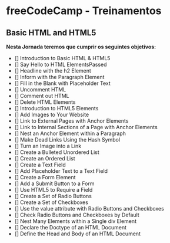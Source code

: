 # freeCodeCamp - Treinamentos
## Basic HTML and HTML5

**Nesta Jornada teremos que cumprir os seguintes objetivos:**

- [] Introduction to Basic HTML & HTML5
- [] Say Hello to HTML ElementsPassed
- [] Headline with the h2 Element
- [] Inform with the Paragraph Element
- [] Fill in the Blank with Placeholder Text
- [] Uncomment HTML
- [] Comment out HTML
- [] Delete HTML Elements
- [] Introduction to HTML5 Elements
- [] Add Images to Your Website
- [] Link to External Pages with Anchor Elements
- [] Link to Internal Sections of a Page with Anchor Elements
- [] Nest an Anchor Element within a Paragraph
- [] Make Dead Links Using the Hash Symbol
- [] Turn an Image into a Link
- [] Create a Bulleted Unordered List
- [] Create an Ordered List
- [] Create a Text Field
- [] Add Placeholder Text to a Text Field
- [] Create a Form Element
- [] Add a Submit Button to a Form
- [] Use HTML5 to Require a Field
- [] Create a Set of Radio Buttons
- [] Create a Set of Checkboxes
- [] Use the value attribute with Radio Buttons and Checkboxes
- [] Check Radio Buttons and Checkboxes by Default
- [] Nest Many Elements within a Single div Element
- [] Declare the Doctype of an HTML Document
- [] Define the Head and Body of an HTML Document
